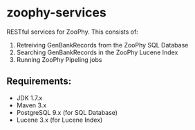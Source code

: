 # zoophy-services
RESTful services for ZooPhy. This consists of:
1) Retreiving GenBankRecords from the ZooPhy SQL Database
2) Searching GenBankRecords in the ZooPhy Lucene Index
3) Running ZooPhy Pipeling jobs

## Requirements:
* JDK 1.7.x
* Maven 3.x
* PostgreSQL 9.x (for SQL Database)
* Lucene 3.x  (for Lucene Index)
